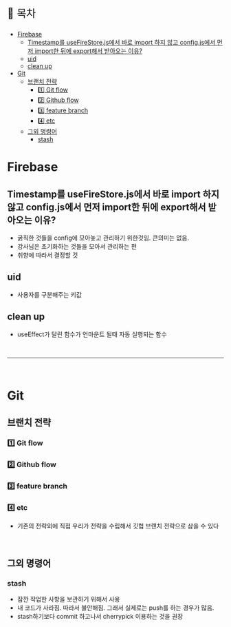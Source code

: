 <p style="font-size: 1.5rem; " >📌 목차 </p>

- [Firebase](#firebase)
  - [Timestamp를 useFireStore.js에서 바로 import 하지 않고 config.js에서 먼저 import한 뒤에 export해서 받아오는 이유?](#timestamp를-usefirestorejs에서-바로-import-하지-않고-configjs에서-먼저-import한-뒤에-export해서-받아오는-이유)
  - [uid](#uid)
  - [clean up](#clean-up)
- [Git](#git)
  - [브랜치 전략](#브랜치-전략)
    - [:one: Git flow](#one-git-flow)
    - [:two: Github flow](#two-github-flow)
    - [:three: feature branch](#three-feature-branch)
    - [:four: etc](#four-etc)
  - [그외 명령어](#그외-명령어)
    - [stash](#stash)

# Firebase

## Timestamp를 useFireStore.js에서 바로 import 하지 않고 config.js에서 먼저 import한 뒤에 export해서 받아오는 이유?

- 굵직한 것들을 config에 모아놓고 관리하기 위한것임. 큰의미는 없음.
- 강사님은 초기화하는 것들을 모아서 관리하는 편
- 취향에 따라서 결정할 것

## uid

- 사용자를 구분해주는 키값

## clean up

- useEffect가 달린 함수가 언마운트 될때 자동 실행되는 함수

<br><hr><br>

# Git

## 브랜치 전략

### :one: Git flow

### :two: Github flow

### :three: feature branch

### :four: etc

- 기존의 전략외에 직접 우리가 전략을 수립해서 깃헙 브랜치 전략으로 삼을 수 있다

<br>

## 그외 명령어

### stash

- 잠깐 작업한 사항을 보관하기 위해서 사용
- 내 코드가 사라짐. 따라서 불안해짐. 그래서 실제로는 push를 하는 경우가 많음.
- stash하기보다 commit 하고나서 cherrypick 이용하는 것을 권장
